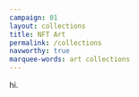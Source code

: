 ```yaml
---
campaign: 01
layout: collections
title: NFT Art
permalink: /collections
navworthy: true
marquee-words: art collections
---
```

hi.
